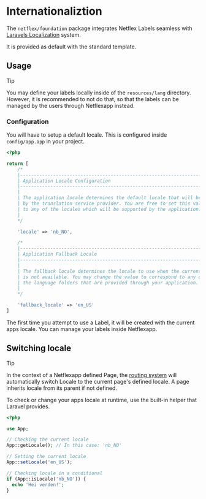 # Internationaliztion

The `netflex/foundation` package integrates Netflex Labels seamless with [Laravels Localization](https://laravel.com/docs/7.x/localization) system.

It is provided as default with the standard template.

## Usage

> [!TIP]
> You may define your labels locally inside of the `resources/lang` directory.
> However, it is recommended to not do that, so that the labels can be managed by the users through Netflexapp instead.

### Configuration
You will have to setup a default locale. This is configured inside `config/app.app` in your project.

```php
<?php

return [
    /*
    |--------------------------------------------------------------------------
    | Application Locale Configuration
    |--------------------------------------------------------------------------
    |
    | The application locale determines the default locale that will be used
    | by the translation service provider. You are free to set this value
    | to any of the locales which will be supported by the application.
    |
    */

    'locale' => 'nb_NO',

    /*
    |--------------------------------------------------------------------------
    | Application Fallback Locale
    |--------------------------------------------------------------------------
    |
    | The fallback locale determines the locale to use when the current one
    | is not available. You may change the value to correspond to any of
    | the language folders that are provided through your application.
    |
    */

    'fallback_locale' => 'en_US'
]
```

The first time you attempt to use a Label, it will be created with the current apps locale. You can manage your labels inside Netflexapp.

## Switching locale

> [!TIP]
> In the context of a Netflexapp defined Page, the [routing system](/docs/routing.md) will automatically switch Locale to the current page's defined locale. A page inherits locale from its parent if not defined.

To check or change your apps locale at runtime, use the built-in helper that Laravel provides.

```php
<?php

use App;

// Checking the current locale
App::getLocale(); // In this case: 'nb_NO'

// Setting the current locale
App::setLocale('en_US');

// Checking locale in a conditional
if (App::isLocale('nb_NO')) {
  echo 'Hei verden!';
}
```
